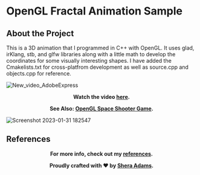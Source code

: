 # OpenGL Fractal Animation Sample

## About the Project

This is a 3D animation that I programmed in C++ with OpenGL. It uses glad, irKlang, stb, and glfw libraries along with a little math to develop the coordinates for some visually interesting shapes. I have added the Cmakelists.txt for cross-platfrom development as well as source.cpp and objects.cpp for reference. 

![New_video_AdobeExpress](https://github.com/sheraadams/OpenGL-Fractal-Animation/assets/110789514/153d2d1f-b646-4d1a-8cf9-90fa6c3c349e)

<div style="text-align: center;">
  <p><strong>Watch the video <a href="https://youtu.be/IUwRo-ozt9M" target="_blank">here</a>.</strong></p>
</div>

<div style="text-align: center;">
  <p><strong>See Also: <a href="https://github.com/sheraadams/Space-Shooter-Game" target="_blank">OpenGL Space Shooter Game</a>.</strong></p>
</div>

![Screenshot 2023-01-31 182547](https://user-images.githubusercontent.com/110789514/216044820-3bd3033f-c45e-4bf2-8efe-f7e835b7b861.png)

## References

<div style="text-align: center;">
  <p><strong>For more info, check out my <a href="https://github.com/sheraadams/OpenGL-Fractal-Animation/edit/main/references.md" target="_blank">references</a>.</strong></p>
</div>

<div style="text-align: center;">
  <p><strong>Proudly crafted with ❤️ by <a href="https://github.com/sheraadams" target="_blank">Shera Adams</a>.</strong></p>
</div>
